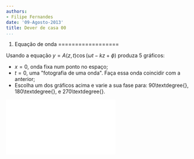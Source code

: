 ```yaml
---
authors:
- Filipe Fernandes
date: '09-Agosto-2013'
title: Dever de casa 00
...
```


1) Equação de onda
==================

Usando a equação $y = A(z, t) \cos(\omega t - kz + \phi)$ produza 5 gráficos:

* $x = 0$, onda fixa num ponto no espaço;
* $t = 0$, uma "fotografia de uma onda".  Faça essa onda coincidir com a anterior;
* Escolha um dos gráficos acima e varie a sua fase para: 90\textdegree{}, 180\textdegree{}, e 270\textdegree{}.


![Licença de uso.](../common/by-nc-sa.pdf)
